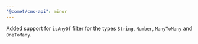 ```yaml
---
"@comet/cms-api": minor
---
```


Added support for `isAnyOf` filter for the types `String`, `Number`, `ManyToMany` and `OneToMany`.
